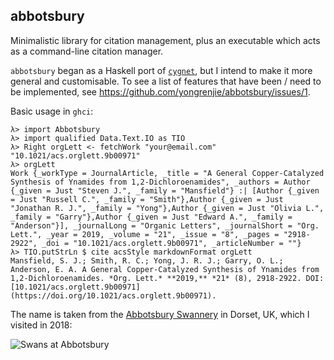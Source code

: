 ## abbotsbury

Minimalistic library for citation management, plus an executable which acts as a command-line citation manager.

`abbotsbury` began as a Haskell port of [`cygnet`](https://github.com/yongrenjie/cygnet), but I intend to make it more general and customisable.
To see a list of features that have been / need to be implemented, see https://github.com/yongrenjie/abbotsbury/issues/1.

Basic usage in `ghci`:

```
λ> import Abbotsbury
λ> import qualified Data.Text.IO as TIO
λ> Right orgLett <- fetchWork "your@email.com" "10.1021/acs.orglett.9b00971"
λ> orgLett
Work {_workType = JournalArticle, _title = "A General Copper-Catalyzed Synthesis of Ynamides from 1,2-Dichloroenamides", _authors = Author {_given = Just "Steven J.", _family = "Mansfield"} :| [Author {_given = Just "Russell C.", _family = "Smith"},Author {_given = Just "Jonathan R. J.", _family = "Yong"},Author {_given = Just "Olivia L.", _family = "Garry"},Author {_given = Just "Edward A.", _family = "Anderson"}], _journalLong = "Organic Letters", _journalShort = "Org. Lett.", _year = 2019, _volume = "21", _issue = "8", _pages = "2918-2922", _doi = "10.1021/acs.orglett.9b00971", _articleNumber = ""}
λ> TIO.putStrLn $ cite acsStyle markdownFormat orgLett
Mansfield, S. J.; Smith, R. C.; Yong, J. R. J.; Garry, O. L.; Anderson, E. A. A General Copper-Catalyzed Synthesis of Ynamides from 1,2-Dichloroenamides. *Org. Lett.* **2019,** *21* (8), 2918-2922. DOI: [10.1021/acs.orglett.9b00971](https://doi.org/10.1021/acs.orglett.9b00971).
```

The name is taken from the [Abbotsbury Swannery](https://en.wikipedia.org/wiki/Abbotsbury_Swannery) in Dorset, UK, which I visited in 2018:

![Swans at Abbotsbury](https://i.imgur.com/vFwSFY7.jpg)
